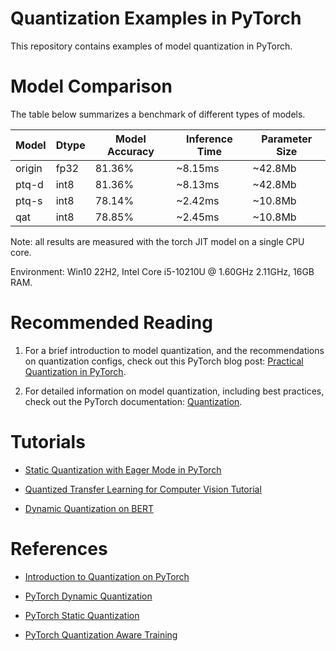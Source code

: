# Quantization Examples in PyTorch

This repository contains examples of model quantization in PyTorch.

# Model Comparison

The table below summarizes a benchmark of different types of models.

| Model    | Dtype   |   Model Accuracy |   Inference Time |   Parameter Size |
|----------|---------|------------------|------------------|------------------|
| origin   | fp32    |           81.36% |          ~8.15ms |          ~42.8Mb |
| ptq-d    | int8    |           81.36% |          ~8.13ms |          ~42.8Mb |
| ptq-s    | int8    |           78.14% |          ~2.42ms |          ~10.8Mb |
| qat      | int8    |           78.85% |          ~2.45ms |          ~10.8Mb |

Note: all results are measured with the torch JIT model on a single CPU core.

Environment: Win10 22H2, Intel Core i5-10210U @ 1.60GHz 2.11GHz, 16GB RAM.

# Recommended Reading

1. For a brief introduction to model quantization, and the recommendations on quantization configs, check out this PyTorch blog post: [Practical Quantization in PyTorch](https://pytorch.org/blog/quantization-in-practice/).

2. For detailed information on model quantization, including best practices, check out the PyTorch documentation: [Quantization](https://pytorch.org/docs/stable/quantization.html).

# Tutorials

- [Static Quantization with Eager Mode in PyTorch](https://pytorch.org/tutorials/advanced/static_quantization_tutorial.html)

- [Quantized Transfer Learning for Computer Vision Tutorial](https://pytorch.org/tutorials/intermediate/quantized_transfer_learning_tutorial.html)

- [Dynamic Quantization on BERT](https://pytorch.org/tutorials/intermediate/dynamic_quantization_bert_tutorial.html)

# References

- [Introduction to Quantization on PyTorch](https://pytorch.org/blog/introduction-to-quantization-on-pytorch/#device-and-operator-support)

- [PyTorch Dynamic Quantization](https://leimao.github.io/blog/PyTorch-Dynamic-Quantization/)

- [PyTorch Static Quantization](https://leimao.github.io/blog/PyTorch-Static-Quantization/)

- [PyTorch Quantization Aware Training](https://leimao.github.io/blog/PyTorch-Static-Quantization/)
